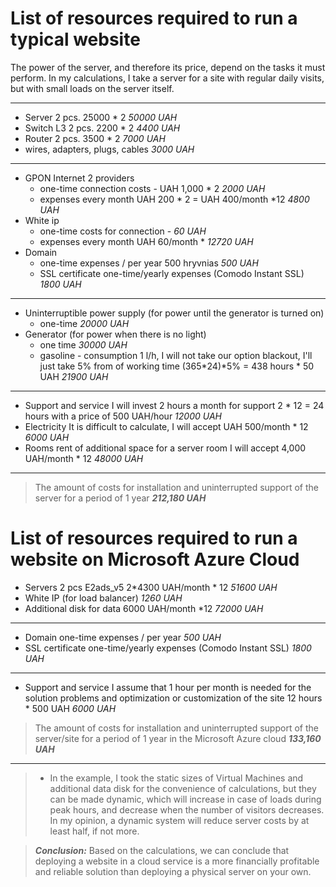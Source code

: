 # List of resources required to run a typical website

The power of the server, and therefore its price, depend on the tasks it must perform. In my calculations, I take a server for a site with regular daily visits, but with small loads on the server itself.
***

* Server 2 pcs. 25000 * 2                                      _50000 UAH_
* Switch L3 2 pcs. 2200 * 2                                    _4400 UAH_
* Router 2 pcs. 3500 * 2                                       _7000 UAH_
* wires, adapters, plugs, cables                               _3000 UAH_

---

* GPON Internet 2 providers
    * one-time connection costs - UAH 1,000 * 2                 _2000 UAH_
    * expenses every month UAH 200 * 2 = UAH 400/month *12      _4800 UAH_
* White ip
    * one-time costs for connection -                           _60 UAH_
    * expenses every month UAH 60/month *                       _12720 UAH_
* Domain
    * one-time expenses / per year 500 hryvnias                 _500 UAH_
    * SSL certificate
    one-time/yearly expenses (Comodo Instant SSL)               _1800 UAH_

---

* Uninterruptible power supply 
(for power until the generator is turned on)
    * one-time                                                  _20000 UAH_
* Generator (for power when there is no light)
    * one time                                                  _30000 UAH_
    * gasoline - consumption 1 l/h, I will not take our option
    blackout, I'll just take 5% from of working time 
    (365*24)*5% = 438 hours * 50 UAH                            _21900 UAH_

---
* Support and service
I will invest 2 hours a month for support
2 * 12 = 24 hours with a price of 500 UAH/hour                  _12000 UAH_
* Electricity
It is difficult to calculate, 
I will accept UAH 500/month * 12                                _6000 UAH_
* Rooms
rent of additional space for a server room
I will accept 4,000 UAH/month * 12                              _48000 UAH_

---

> The amount of costs for installation and uninterrupted support of the server for a period of 1 year ___212,180 UAH___


# List of resources required to run a website on Microsoft Azure Cloud

* Servers 2 pcs E2ads_v5 2*4300 UAH/month * 12                  _51600 UAH_
* White IP (for load balancer)                                  _1260 UAH_
* Additional disk for data 6000 UAH/month *12                   _72000 UAH_
---
* Domain
one-time expenses / per year                                    _500 UAH_
* SSL certificate
one-time/yearly expenses (Comodo Instant SSL)                   _1800 UAH_
---

* Support and service
I assume that 1 hour per month is needed for the solution
problems and optimization or customization of the site
12 hours * 500 UAH                                              _6000 UAH_


> The amount of costs for installation and uninterrupted support of the server/site for a period of 1 year in the Microsoft Azure cloud ___133,160 UAH___

---
> * In the example, I took the static sizes of Virtual Machines and additional data disk for the convenience of calculations, but they can be made dynamic, which will increase in case of loads during peak hours, and decrease when the number of visitors decreases. In my opinion, a dynamic system will reduce server costs by at least half, if not more.

> ___Conclusion:___ Based on the calculations, we can conclude that deploying a website in a cloud service is a more financially profitable and reliable solution than deploying a physical server on your own.
